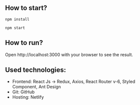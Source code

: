 ## How to start?

```
npm install
```

```
npm start
```

## How to run?

Open http://localhost:3000 with your browser to see the result.

## Used technologies:

- Frontend: React Js -> Redux, Axios, React Router v-6, Styled Component, Ant Design
- Git: GitHub
- Hosting: Netlify
